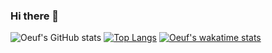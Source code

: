 ### Hi there 👋

![Oeuf's GitHub stats](https://github-readme-stats.vercel.app/api?username=oeufhp&show_icons=true&theme=kacho_ga&count_private=true)
[![Top Langs](https://github-readme-stats.vercel.app/api/top-langs/?username=oeufhp&langs_count=7)]()
[![Oeuf's wakatime stats](https://github-readme-stats.vercel.app/api/wakatime?username=oeufhp)]()

